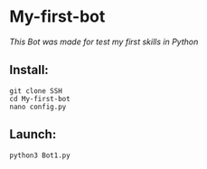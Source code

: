 # My-first-bot

*This Bot was made for test my first skills in Python*

## Install: 
 ```
 git clone SSH 
 cd My-first-bot 
 nano config.py
```
 
## Launch:
  ```python
  python3 Bot1.py 
  ```
